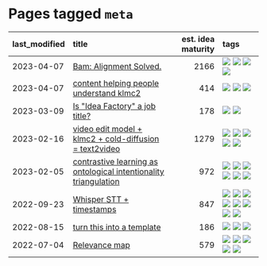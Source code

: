 # Pages tagged `meta`

|last_modified|title|est. idea maturity|tags
|:---|:---|---:|:---|
|2023-04-07|[Bam: Alignment Solved.](../ezmode_alignment.md)|2166|[![](https://img.shields.io/badge/tag-alignment-b4243e)](../tags/alignment.md) [![](https://img.shields.io/badge/tag-dataset-abf295)](../tags/dataset.md) [![](https://img.shields.io/badge/tag-experimental-c6963e)](../tags/experimental.md) [![](https://img.shields.io/badge/tag-meta-394ee4)](../tags/meta.md)|
|2023-04-07|[content helping people understand klmc2](../explaining_klmc2.md)|414|[![](https://img.shields.io/badge/tag-meta-394ee4)](../tags/meta.md) [![](https://img.shields.io/badge/tag-tooling-fe4dc)](../tags/tooling.md) [![](https://img.shields.io/badge/tag-wip-d5ffe)](../tags/wip.md)|
|2023-03-09|[Is "Idea Factory" a job title?](../idea_factory.md)|178|[![](https://img.shields.io/badge/tag-meta-394ee4)](../tags/meta.md) [![](https://img.shields.io/badge/tag-wip-d5ffe)](../tags/wip.md)|
|2023-02-16|[video edit model + klmc2 + cold-diffusion = text2video](../video-edit-model-over-init-video.md)|1279|[![](https://img.shields.io/badge/tag-animation-dad82b)](../tags/animation.md) [![](https://img.shields.io/badge/tag-meta-394ee4)](../tags/meta.md) [![](https://img.shields.io/badge/tag-publicgood-96bcc)](../tags/publicgood.md) [![](https://img.shields.io/badge/tag-stability-b08442)](../tags/stability.md) [![](https://img.shields.io/badge/tag-tooling-fe4dc)](../tags/tooling.md)|
|2023-02-05|[contrastive learning as ontological intentionality triangulation](../contrastive_learning_as_ontological_intentionality_triangulation.md)|972|[![](https://img.shields.io/badge/tag-meta-394ee4)](../tags/meta.md) [![](https://img.shields.io/badge/tag-philosophy-b25b5)](../tags/philosophy.md) [![](https://img.shields.io/badge/tag-semiotics-cc5ed7)](../tags/semiotics.md) [![](https://img.shields.io/badge/tag-synesthesia-dd597e)](../tags/synesthesia.md) [![](https://img.shields.io/badge/tag-theory-e8ae48)](../tags/theory.md) [![](https://img.shields.io/badge/tag-wip-d5ffe)](../tags/wip.md)|
|2022-09-23|[Whisper STT + timestamps](../whisper-stt-plus-timestamps.md)|847|[![](https://img.shields.io/badge/tag-colab-e839f4)](../tags/colab.md) [![](https://img.shields.io/badge/tag-dataset-abf295)](../tags/dataset.md) [![](https://img.shields.io/badge/tag-experimental-c6963e)](../tags/experimental.md) [![](https://img.shields.io/badge/tag-meta-394ee4)](../tags/meta.md) [![](https://img.shields.io/badge/tag-prompting-97a75e)](../tags/prompting.md) [![](https://img.shields.io/badge/tag-publicgood-96bcc)](../tags/publicgood.md) [![](https://img.shields.io/badge/tag-stability-b08442)](../tags/stability.md) [![](https://img.shields.io/badge/tag-tooling-fe4dc)](../tags/tooling.md)|
|2022-08-15|[turn this into a template](../benchwarmers-template.md)|186|[![](https://img.shields.io/badge/tag-meta-394ee4)](../tags/meta.md) [![](https://img.shields.io/badge/tag-tooling-fe4dc)](../tags/tooling.md) [![](https://img.shields.io/badge/tag-wip-d5ffe)](../tags/wip.md)|
|2022-07-04|[Relevance map](../Relevance_map.md)|579|[![](https://img.shields.io/badge/tag-meta-394ee4)](../tags/meta.md) [![](https://img.shields.io/badge/tag-prompting-97a75e)](../tags/prompting.md) [![](https://img.shields.io/badge/tag-publication-e3be61)](../tags/publication.md) [![](https://img.shields.io/badge/tag-stability-b08442)](../tags/stability.md) [![](https://img.shields.io/badge/tag-tooling-fe4dc)](../tags/tooling.md)|